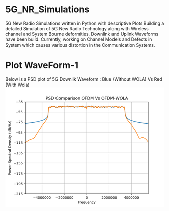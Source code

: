 # 5G_NR_Simulations
5G New Radio Simulations written in Python with descriptive Plots
Building a detailed Simulation of 5G New Radio Technology along with Wireless channel and System Bourne deformities.
Downlink and Uplink Waveforms have been build.
Currently, working on Channel Models and Defects in System which causes various distortion in the Communication Systems.

# Plot WaveForm-1
Below is a PSD plot of 5G Downlik Waveform : Blue (Without WOLA) Vs Red (With Wola) 
<img src="waveforms/DLOFDMvsWOLA.png" align="center" />
